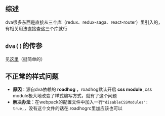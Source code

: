 ## 综述
dva很多东西是直接从三个库（redux、redux-saga、react-router）里引入的，有相关用法直接查这三个库就行


## `dva()`的传参
见[这里](https://dvajs.com/api/#dva-api)（挺简单的）


## 不正常的样式问题
- **原因**：源自dva依赖的 **roadhog** ，roadhog默认开启 **css module** ,css module极大地改变了样式编写方式，就有了这个问题
- **解决办法**：在webpack的配置文件中加入一行`"disableCSSModules": true,`，没有这个文件的话在.roadhogrc里加应该也可以  
